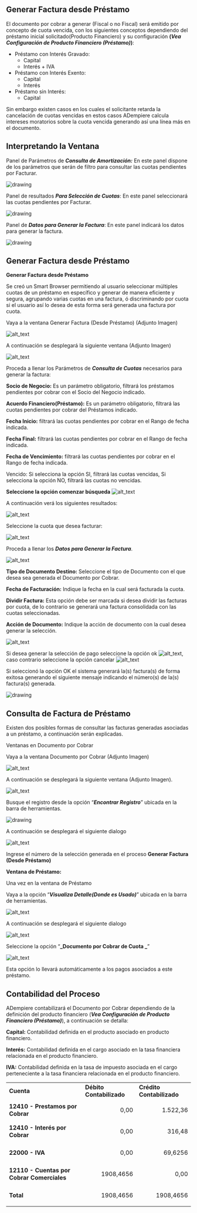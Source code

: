 ## Generar Factura desde Préstamo

El documento por cobrar a generar (Fiscal o no Fiscal) será emitido por concepto de cuota vencida, con los siguientes conceptos dependiendo del préstamo inicial solicitado(Producto Financiero) y su configuración **(_Vea Configuración de Producto Financiero (Préstamo)_)**:

- Préstamo con Interés Gravado:
   - Capital
   - Interés + IVA
- Préstamo con Interés Exento:
   - Capital
   - Interés
- Préstamo sin Interés:
   - Capital

Sin embargo existen casos en los cuales el solicitante retarda la cancelación de cuotas vencidas en estos casos ADempiere calcula intereses moratorios sobre la cuota vencida generando así una línea más en el documento.


## Interpretando la Ventana

Panel de Parámetros de **_Consulta de Amortización:_** En este panel dispone de los parámetros que serán de filtro para consultar las cuotas  pendientes por Facturar.

![drawing](resources/invoice-window-preview.png "Interpretando la Ventana")

Panel de resultados **_Para Selección de Cuotas_**: En este panel seleccionará las cuotas pendientes por Facturar.

![drawing](resources/invoice-result-preview.png "Interpretando la Ventana")

Panel de **_Datos para Generar la Factura_**: En este panel indicará los datos para generar la factura.

![drawing](resources/invoice-parameters-preview.png "Interpretando la Ventana")

## Generar Factura desde Préstamo

**Generar Factura desde Préstamo**

Se creó un Smart Browser permitiendo al usuario seleccionar múltiples cuotas de un préstamo en específico y generar de manera eficiente y segura, agrupando varias cuotas en una factura, ó discriminando por cuota si el usuario así lo desea de esta forma será generada una factura por cuota.

Vaya a la ventana Generar Factura (Desde Préstamo) (Adjunto Imagen)

![alt_text](resources/invoice-menu.png "Menú de Factura")

A continuación se desplegará la siguiente ventana (Adjunto Imagen)

![alt_text](resources/invoice-generate-preview.png "Generar Factura")


Proceda a llenar los Parámetros de **_Consulta de Cuotas_** necesarios para generar la factura:

**Socio de Negocio:** Es un parámetro obligatorio, filtrará los préstamos pendientes por cobrar con el Socio del Negocio indicado.

**Acuerdo Financiero(Préstamo):** Es un parámetro obligatorio, filtrará las cuotas pendientes por cobrar del Préstamos indicado.

**Fecha Inicio:** filtrará las cuotas pendientes por cobrar  en el Rango de fecha indicada.

**Fecha Final:** filtrará las cuotas pendientes por cobrar  en el Rango de fecha indicada.

**Fecha de Vencimiento:** filtrará las cuotas pendientes por cobrar  en el Rango de fecha indicada.

Vencido: Si selecciona la opción SI, filtrará las cuotas  vencidas, Si selecciona la opción NO, filtrará las cuotas   no vencidas.

**Seleccione la opción comenzar búsqueda** ![alt_text](resources/pay-selection-init-search.png "Comenzar Búsqueda")


A continuación verá los siguientes resultados:

![alt_text](resources/invoice-init-search.png "Comenzar Búsqueda")

Seleccione la cuota que desea facturar:

![alt_text](resources/invoice-search-result.png "Resultado de Búsqueda")

Proceda a llenar los **_Datos para Generar la Factura_**.

![alt_text](resources/invoice-fill-values.png "Llenando Datos")


**Tipo de Documento Destino:** Seleccione el tipo de Documento con el que desea sea generada el Documento por Cobrar.

**Fecha de Facturación:** Indique la fecha en la cual será facturada la cuota.

**Dividir Factura:** Esta opción debe ser marcada si desea dividir las facturas por cuota, de lo contrario se generará una factura consolidada con las cuotas seleccionadas.

**Acción de Documento:** Indique la acción de documento con la cual desea generar la selección.

![alt_text](resources/invoice-action-search.png "Datos para Facturar")

Si desea generar la selección de pago seleccione la opción ok ![alt_text](resources/loan-ok-icon.png "Opción Aceptar"), caso contrario seleccione la opción cancelar ![alt_text](resources/loan-cancel-icon.png "Opción Cancelar")

Si seleccionó la opción OK el sistema generará la(s)  factura(s) de forma exitosa generando el siguiente mensaje indicando el número(s) de la(s) factura(s) generada.

![drawing](resources/invoice-generated.png "Documentos Generados")

## Consulta de Factura de Préstamo

Existen dos posibles formas de consultar las facturas generadas asociadas a un préstamo, a continuación serán explicadas.

Ventanas en Documento por Cobrar

Vaya a la ventana Documento por Cobrar (Adjunto Imagen)

![alt_text](resources/invoice-generated-menu.png "Menú de Factura")

A continuación se desplegará la siguiente ventana (Adjunto Imagen).

![alt_text](resources/invoice-window.png "Ventana de Factura")

Busque el registro desde la opción “**_Encontrar Registro_**” ubicada en la barra de herramientas.

![drawing](resources/invoice-search-icon.png "Buscar Factura")

A continuación se desplegará el siguiente dialogo

![alt_text](resources/invoice-search-dialog.png "Diálogo de Búsqueda")

Ingrese el número de la selección generada en el proceso **Generar Factura (Desde Préstamo)**

**Ventana de Préstamo:**

Una vez en la ventana de Préstamo

Vaya a la opción “**_Visualiza Detalle(Donde es Usado)_**” ubicada en la barra de herramientas.

![alt_text](resources/invoice-search-reference-icon.png "Referencias de Factura")

A continuación se desplegará el siguiente dialogo

![alt_text](resources/invoice-search-reference-list.png "Lista de Referencias")

Seleccione la opción “**_Documento por Cobrar de Cuota _**”

![alt_text](resources/invoice-search-reference-list-selected.png "Lista de Referencias Seleccionadas")


Esta opción lo llevará automáticamente a los pagos asociados a este préstamo.


## Contabilidad del Proceso

ADempiere contabilizará el Documento por Cobrar dependiendo de la definición del producto financiero (**_Vea Configuración de Producto Financiero (Préstamo)_**), a continuación se detalla:

**Capital:** Contabilidad definida en el producto asociado en producto financiero.

**Interés:** Contabilidad definida en el cargo asociado en  la tasa financiera relacionada en el producto financiero.

**IVA:** Contabilidad definida en la tasa de impuesto asociada en el cargo perteneciente a la tasa financiera relacionada en el producto financiero.

<table>
  <tr>
   <td><strong>Cuenta</strong></td>
   <td><strong>Débito Contabilizado</strong></td>
   <td><strong>Crédito Contabilizado</strong></td>
  </tr>
  <tr>
   <td><strong>12410 - Prestamos por Cobrar</strong></td>
   <td><p style="text-align: right">0,00</p></td>
   <td><p style="text-align: right">1.522,36</p></td>
  </tr>
  <tr>
   <td><strong>12410 - Interés por Cobrar</strong></td>
   <td><p style="text-align: right">0,00</p></td>
   <td><p style="text-align: right">316,48</p></td>
  </tr>
  <tr>
   <td><strong>22000 - IVA</strong></td>
   <td><p style="text-align: right">0,00</p></td>
   <td><p style="text-align: right">69,6256</p></td>
  </tr>
  <tr>
   <td><strong>12110 - Cuentas por Cobrar Comerciales</strong></td>
   <td><p style="text-align: right">1908,4656</p></td>
   <td><p style="text-align: right">0,00</p></td>
  </tr>
  <tr>
   <td><strong>Total</strong></td>
   <td><p style="text-align: right">1908,4656</p></td>
   <td><p style="text-align: right">1908,4656</p></td>
  </tr>
</table>
